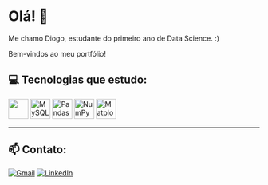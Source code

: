 # Olá! 👋
Me chamo Diogo, estudante do primeiro ano de Data Science. :)

Bem-vindos ao meu portfólio!

## 💻 Tecnologias que estudo:
<p>
  <img src="https://cdn.jsdelivr.net/gh/devicons/devicon/icons/python/python-original.svg" width="40" />
  <img src="https://cdn.jsdelivr.net/gh/devicons/devicon/icons/mysql/mysql-original.svg" width="40" title="MySQL" />
  <img src="https://upload.wikimedia.org/wikipedia/commons/e/ed/Pandas_logo.svg" width="40" title="Pandas" />
  <img src="https://upload.wikimedia.org/wikipedia/commons/3/31/NumPy_logo_2020.svg" width="40" title="NumPy" />
  <img src="https://matplotlib.org/stable/_static/logo2_compressed.svg" width="40" title="Matplotlib" />
</p>

---

## 📫 Contato:

[![Gmail](https://img.shields.io/badge/Gmail-D14836?style=for-the-badge&logo=gmail&logoColor=white)](mailto:diogosantana639@gmail.com)
[![LinkedIn](https://img.shields.io/badge/LinkedIn-0A66C2?style=for-the-badge&logo=linkedin&logoColor=white)](www.linkedin.com/in/diogo-nascimento-627b28223)

